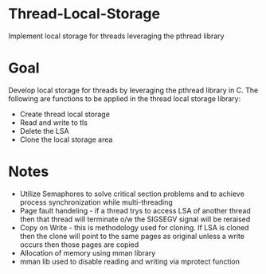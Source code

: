 # Thread-Local-Storage
Implement local storage for threads leveraging the pthread library

# Goal
Develop local storage for threads by leveraging the pthread library in C. The following are functions to be applied in the thread local storage library:
* Create thread local storage
* Read and write to tls
* Delete the LSA
* Clone the local storage area

# Notes

* Utilize Semaphores to solve critical section problems and to achieve process synchronization while multi-threading
* Page fault handeling - if a thread trys to access LSA of another thread then that thread will terminate o/w the SIGSEGV signal will be reraised
* Copy on Write - this is methodology used for cloning. If LSA is cloned then the clone will point to the same pages as original unless a write occurs then those pages are copied
* Allocation of memory using mman library
* mman lib used to disable reading and writing via mprotect function
